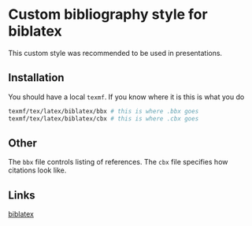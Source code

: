 # Custom bibliography style for biblatex
This custom style was recommended to be used in presentations.


## Installation 

You should have a local `texmf`. If you know where it is this is what you do
```bash
texmf/tex/latex/biblatex/bbx # this is where .bbx goes
texmf/tex/latex/biblatex/cbx # this is where .cbx goes
```

## Other
The `bbx` file controls listing of references. The `cbx` file specifies how
citations look like.

## Links
[biblatex](https://www.ctan.org/pkg/biblatex)
